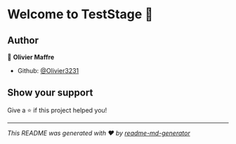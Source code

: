 # Welcome to TestStage 👋

## Author

👤 **Olivier Maffre**

* Github: [@Olivier3231](https://github.com/Olivier3231)

## Show your support

Give a ⭐️ if this project helped you!


***
_This README was generated with ❤️ by [readme-md-generator](https://github.com/kefranabg/readme-md-generator)_